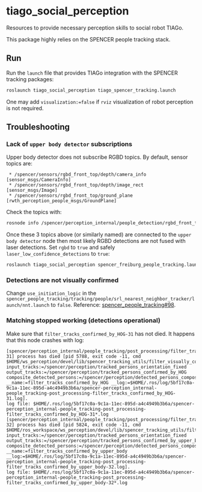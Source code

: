 # tiago_social_perception
Resources to provide necessary perception skills to social robot TIAGo.

This package highly relies on the SPENCER people tracking stack.

## Run

Run the `launch` file that provides TIAGo integration with the SPENCER tracking packages:
```bash
roslaunch tiago_social_perception tiago_spencer_tracking.launch
```

One may add `visualization:=false` if `rviz` visualization of robot perception is not required.

## Troubleshooting

### Lack of `upper body detector` subscriptions

Upper body detector does not subscribe RGBD topics. By default, sensor topics are:

```console
 * /spencer/sensors/rgbd_front_top/depth/camera_info [sensor_msgs/CameraInfo]
 * /spencer/sensors/rgbd_front_top/depth/image_rect [sensor_msgs/Image]
 * /spencer/sensors/rgbd_front_top/ground_plane [rwth_perception_people_msgs/GroundPlane]
```

Check the topics with:
```bash
rosnode info /spencer/perception_internal/people_detection/rgbd_front_top/upper_body_detector
```

Once these 3 topics above (or similarly named) are connected to the `upper body detector` node then most likely RGBD detections are not fused with laser detections. Set `rgbd` to `true` and safely `laser_low_confidence_detections` to `true`:

```bash
roslaunch tiago_social_perception spencer_freiburg_people_tracking.launch rgbd:=true laser_low_confidence_detections:=true
```

### Detections are not visually confirmed

Change `use_initiation_logic` in the `spencer_people_tracking/tracking/people/srl_nearest_neighbor_tracker/launch/nnt.launch` to `false`. Reference: [spencer_people_tracking#98](https://github.com/spencer-project/spencer_people_tracking/issues/98).

### Matching stopped working (detections operational)

Make sure that `filter_tracks_confirmed_by_HOG-31` has not died. It happens that this node crashes with log:

```console
[spencer/perception_internal/people_tracking/post_processing/filter_tracks_confirmed_by_HOG-31] process has died [pid 5788, exit code -11, cmd $HOME/ws_perception/devel/lib/spencer_tracking_utils/filter_visually_confirmed_tracks input_tracks:=/spencer/perception/tracked_persons_orientation_fixed output_tracks:=/spencer/perception/tracked_persons_confirmed_by_HOG composite_detected_persons:=/spencer/perception/detected_persons_composite __name:=filter_tracks_confirmed_by_HOG __log:=$HOME/.ros/log/5bf17c0a-9c1a-11ec-895d-a4c4949b3b6a/spencer-perception_internal-people_tracking-post_processing-filter_tracks_confirmed_by_HOG-31.log].
log file: $HOME/.ros/log/5bf17c0a-9c1a-11ec-895d-a4c4949b3b6a/spencer-perception_internal-people_tracking-post_processing-filter_tracks_confirmed_by_HOG-31*.log
[spencer/perception_internal/people_tracking/post_processing/filter_tracks_confirmed_by_upper_body-32] process has died [pid 5824, exit code -11, cmd $HOME/ros_workspace/ws_perception/devel/lib/spencer_tracking_utils/filter_visually_confirmed_tracks input_tracks:=/spencer/perception/tracked_persons_orientation_fixed output_tracks:=/spencer/perception/tracked_persons_confirmed_by_upper_body composite_detected_persons:=/spencer/perception/detected_persons_composite __name:=filter_tracks_confirmed_by_upper_body __log:=$HOME/.ros/log/5bf17c0a-9c1a-11ec-895d-a4c4949b3b6a/spencer-perception_internal-people_tracking-post_processing-filter_tracks_confirmed_by_upper_body-32.log].
log file: $HOME/.ros/log/5bf17c0a-9c1a-11ec-895d-a4c4949b3b6a/spencer-perception_internal-people_tracking-post_processing-filter_tracks_confirmed_by_upper_body-32*.log
```
